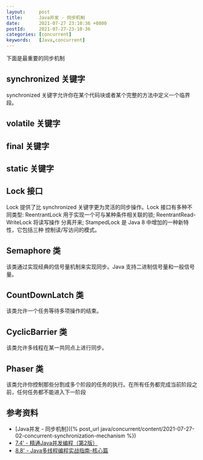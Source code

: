 ```yaml
---
layout:     post
title:      Java并发 - 同步机制
date:       2021-07-27 23:10:36 +0800
postId:     2021-07-27-23-10-36
categories: [concurrent]
keywords:   [Java,concurrent]
---
```


下面是最重要的同步机制

## synchronized 关键字
synchronized 关键字允许你在某个代码块或者某个完整的方法中定义一个临界段。

## volatile 关键字

## final 关键字

## static 关键字

## Lock 接口
Lock 提供了比 synchronized 关键字更为灵活的同步操作。Lock 接口有多种不同类型: 
ReentrantLock 用于实现一个可与某种条件相关联的锁; ReentrantRead- WriteLock 将读写操作
分离开来; StampedLock 是 Java 8 中增加的一种新特性，它包括三种 控制读/写访问的模式。

## Semaphore 类
该类通过实现经典的信号量机制来实现同步。Java 支持二进制信号量和一般信号量。

## CountDownLatch 类
该类允许一个任务等待多项操作的结束。

## CyclicBarrier 类
该类允许多线程在某一共同点上进行同步。

## Phaser 类
该类允许你控制那些分割成多个阶段的任务的执行。在所有任务都完成当前阶段之前，任何任务都不能进入下一阶段

## 参考资料
* [Java并发 - 同步机制]({% post_url java/concurrent/content/2021-07-27-02-concurrent-synchronization-mechanism %})
* [7.4' - 精通Java并发编程（第2版）](https://book.douban.com/subject/30327401/)
* [8.8' - Java多线程编程实战指南-核心篇](https://book.douban.com/subject/27034721/)

